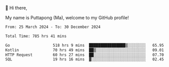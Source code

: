 👋 Hi there,

My name is Puttapong (Ma), welcome to my GitHub profile!

<!--START_SECTION:waka-->

```txt
From: 25 March 2024 - To: 30 December 2024

Total Time: 785 hrs 41 mins

Go                   518 hrs 9 mins  ████████████████▒░░░░░░░░   65.95 %
Kotlin               70 hrs 49 mins  ██▒░░░░░░░░░░░░░░░░░░░░░░   09.01 %
HTTP Request         60 hrs 27 mins  ██░░░░░░░░░░░░░░░░░░░░░░░   07.70 %
SQL                  19 hrs 16 mins  ▓░░░░░░░░░░░░░░░░░░░░░░░░   02.45 %
```

<!--END_SECTION:waka-->
